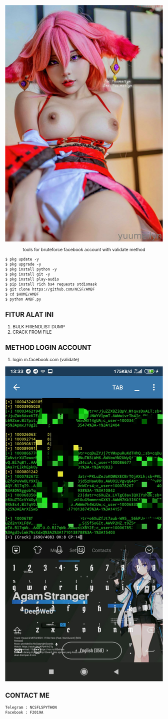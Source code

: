 <div align="center">
  <img src="https://raw.githubusercontent.com/NCSF76/AMBF/main/img/20240308_170938.jpg"></img>
  <p>tools for bruteforce facebook account with validate method</p>
</div>

```
$ pkg update -y
$ pkg upgrade -y
$ pkg install python -y
$ pkg install git -y
$ pkg install play-audio
$ pip install rich bs4 requests stdiomask
$ git clone https://github.com/NCSF/AMBF
$ cd $HOME/AMBF
$ python AMBF.py
```

<h2>FITUR ALAT INI</h2>
<ol>
  <li>BULK FRIENDLIST DUMP</li>
  <li>CRACK FROM FILE</li>
</ol>

<h2>METHOD LOGIN ACCOUNT</h2>
<ol>
  <li>login m.facebook.com (validate)</li>
</ol>
<img src="https://raw.githubusercontent.com/NCSF76/AMBF/main/img/IMG_20240311_133354.jpg">

<h2>CONTACT ME</h2>

```
Telegram : NCSFLSPYTHON
Facebook : F2019A
```
